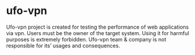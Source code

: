 # ufo-vpn
Ufo-vpn project is created for testing the performance of web applications via vpn. Users must be the owner of the target system. Using it for harmful purposes is extremely forbidden. Ufo-vpn team &amp; company is not responsible for its’ usages and consequences.
